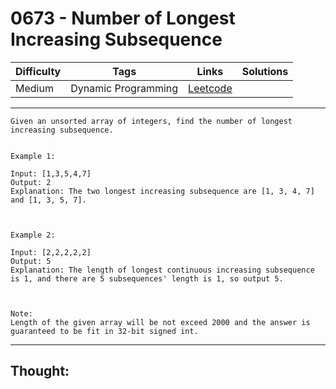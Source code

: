 # 0673 - Number of Longest Increasing Subsequence

Difficulty  | Tags | Links | Solutions
----------- | ---- | ----- | -----
Medium | Dynamic Programming | [Leetcode](https://leetcode.com/problems/number-of-longest-increasing-subsequence/description/) |


-----------

```
Given an unsorted array of integers, find the number of longest increasing subsequence.


Example 1:

Input: [1,3,5,4,7]
Output: 2
Explanation: The two longest increasing subsequence are [1, 3, 4, 7] and [1, 3, 5, 7].



Example 2:

Input: [2,2,2,2,2]
Output: 5
Explanation: The length of longest continuous increasing subsequence is 1, and there are 5 subsequences' length is 1, so output 5.



Note:
Length of the given array will be not exceed 2000 and the answer is guaranteed to be fit in 32-bit signed int.
```

-----------

## Thought:
